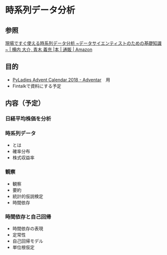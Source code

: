 # 時系列データ分析

## 参照
 [現場ですぐ使える時系列データ分析 ~データサイエンティストのための基礎知識~ | 横内 大介, 青木 義充 |本 | 通販 | Amazon](https://www.amazon.co.jp/dp/4774163015)

## 目的

+  [PyLadies Advent Calendar 2018 - Adventar](https://adventar.org/calendars/3116)　用
+ Fintalkで資料にする予定

## 内容（予定）

### 日経平均株価を分析

### 時系列データ
+ とは
+ 確率分布
+ 株式収益率

### 観察
+ 観察
+ 要約
+ 統計的仮説検定
+ 時間依存

### 時間依存と自己回帰
+ 時間依存の表現
+ 定常性
+ 自己回帰モデル
+ 単位根仮定
